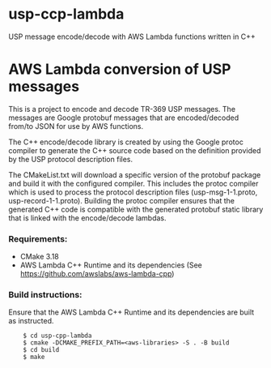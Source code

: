 # usp-ccp-lambda
USP message encode/decode with AWS Lambda functions written in C++
# AWS Lambda conversion of USP messages

This is a project to encode and decode TR-369 USP messages. The messages are Google protobuf messages that are encoded/decoded from/to JSON for use by AWS functions.

The C++ encode/decode library is created by using the Google protoc compiler to generate the C++ source code based on the definition provided by the USP protocol description files. 

The CMakeList.txt will download a specific version of the protobuf package and build it with the configured compiler. This includes the protoc compiler which is used to process the protocol description files (usp-msg-1-1.proto, usp-record-1-1.proto). Building the protoc compiler ensures that the generated C++ code is compatible with the generated protobuf static library that is linked with the encode/decode lambdas.


### Requirements:



*   CMake 3.18
*   AWS Lambda C++ Runtime and its dependencies (See https://github.com/awslabs/aws-lambda-cpp)


### Build instructions:

Ensure that the AWS Lambda C++ Runtime and its dependencies are built as instructed.


```
    $ cd usp-cpp-lambda
    $ cmake -DCMAKE_PREFIX_PATH=<aws-libraries> -S . -B build
    $ cd build
    $ make
